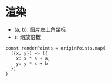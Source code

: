 # 渲染

<ul>
  <li>(a, b): 图片左上角坐标</li>
  <li>s: 缩放倍数</li>
</ul>

```
const renderPoints = originPoints.map(
  ({x, y}) => ({
    x: x * s + a,
    y: y * s + b
  })
)
```